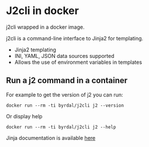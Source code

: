 # J2cli in docker

j2cli wrapped in a docker image.

j2cli is a command-line interface to Jinja2 for templating.

- Jinja2 templating
- INI, YAML, JSON data sources supported
- Allows the use of environment variables in templates

## Run a j2 command in a container

For example to get the version of j2 you can run:

```
docker run --rm -ti byrdal/j2cli j2 --version
```

Or display help

```
docker run --rm -ti byrdal/j2cli j2 --help
```

Jinja documentation is available [here](https://jinja.palletsprojects.com/en/3.1.x/) 

